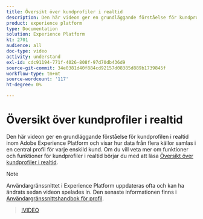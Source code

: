 ```yaml
---
title: Översikt över kundprofiler i realtid
description: Den här videon ger en grundläggande förståelse för kundprofilen i realtid inom Adobe Experience Platform och visar hur du bläddrar bland profiler i plattformens användargränssnitt.
product: experience platform
type: Documentation
solution: Experience Platform
kt: 2701
audience: all
doc-type: video
activity: understand
exl-id: cdc91194-771f-4026-808f-97d70db436d9
source-git-commit: 34e0381d40f884cd92157d08385d889b1739845f
workflow-type: tm+mt
source-wordcount: '117'
ht-degree: 0%

---
```


# Översikt över kundprofiler i realtid

Den här videon ger en grundläggande förståelse för kundprofilen i realtid inom Adobe Experience Platform och visar hur data från flera källor samlas i en central profil för varje enskild kund. Om du vill veta mer om funktioner och funktioner för kundprofiler i realtid börjar du med att läsa [Översikt över kundprofiler i realtid](../home.md).

>[!NOTE]
>
>Användargränssnittet i Experience Platform uppdateras ofta och kan ha ändrats sedan videon spelades in. Den senaste informationen finns i [Användargränssnittshandbok för profil](../ui/user-guide.md).

>[!VIDEO](https://video.tv.adobe.com/v/27251?quality=12&learn=on&captions=eng)
